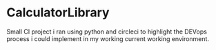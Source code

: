 # CalculatorLibrary


Small CI project i ran using python and circleci to highlight the DEVops process i could implement in my working current working environment.
